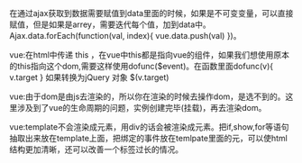 在通过ajax获取到数据需要赋值到data里面的时候，如果是不可变变量，可以直接赋值，但是如果是arrey，需要迭代每个值，加到data中。   Ajax.data.forEach(function(val, index){  vue.data.push(val) })。

vue:在html中传递 this  ，在vue中this都是指向vue的组件，如果我们想使用原本的this指向这个dom,需要这样使用dofunc($event)。在函数里面dofunc(v){ v.target   }   如果转换为jQuery 对象 $(v.target)  

vue:由于dom是由js去渲染的，所以你在渲染的时候去操作dom，是选不到的。这里涉及到了vue的生命周期的问题，实例创建完毕(挂载)，再去渲染dom。

vue:template不会渲染成元素，用div的话会被渲染成元素。把if,show,for等语句抽取出来放在template上面，把绑定的事件放在temlpate里面的元，可以使html结构更加清晰，还可以改善一个标签过长的情况。